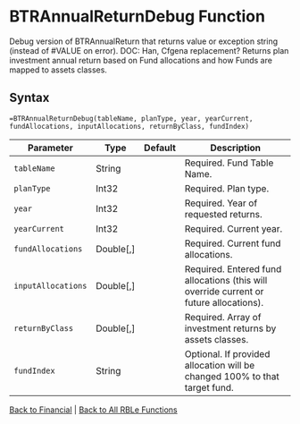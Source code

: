 # BTRAnnualReturnDebug Function

Debug version of BTRAnnualReturn that returns value or exception string (instead of #VALUE on error).  DOC: Han, Cfgena replacement?  Returns plan investment annual return based on Fund allocations and how Funds are mapped to assets classes.

## Syntax

```excel
=BTRAnnualReturnDebug(tableName, planType, year, yearCurrent, fundAllocations, inputAllocations, returnByClass, fundIndex)
```

Parameter | Type | Default | Description
---|---|---|---
`tableName` | String |  | Required.  Fund Table Name.
`planType` | Int32 |  | Required.  Plan type.
`year` | Int32 |  | Required.  Year of requested returns.
`yearCurrent` | Int32 |  | Required.  Current year.
`fundAllocations` | Double[,] |  | Required.  Current fund allocations.
`inputAllocations` | Double[,] |  | Required.  Entered fund allocations (this will override current or future allocations).
`returnByClass` | Double[,] |  | Required.  Array of investment returns by assets classes.
`fundIndex` | String |  | Optional.  If provided allocation will be changed 100% to that target fund.

[Back to Financial](Readme.md) | [Back to All RBLe Functions](/RBLe/Readme.md#function-documentation)